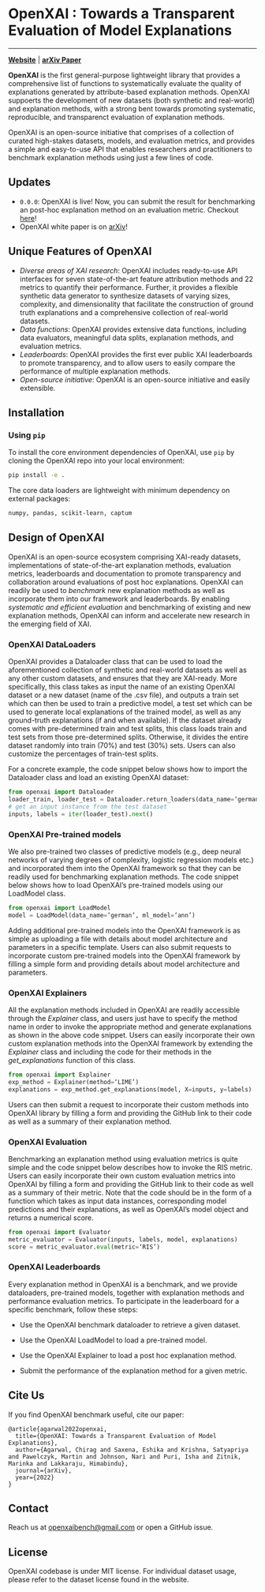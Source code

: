 # OpenXAI : Towards a Transparent Evaluation of Model Explanations

----

[**Website**](https://open-xai.github.io/) | [**arXiv Paper**](https://arxiv.org/submit/4363609/preview)

**OpenXAI** is the first general-purpose lightweight library that provides a comprehensive list of functions to systematically evaluate the quality of explanations generated by attribute-based explanation methods. OpenXAI suppoerts the development of new datasets (both synthetic and real-world) and explanation methods, with a strong bent towards promoting systematic, reproducible, and transparenct evaluation of explanation methods.

OpenXAI is an open-source initiative that comprises of a collection of curated high-stakes datasets, models, and evaluation metrics, and provides a simple and easy-to-use API that enables researchers and practitioners to benchmark explanation methods using just a few lines of code.


## Updates
- `0.0.0`: OpenXAI is live! Now, you can submit the result for benchmarking an post-hoc explanation method on an evaluation metric. Checkout [here](https://open-xai.github.io/quick-start)!
- OpenXAI white paper is on [arXiv](https://arxiv.org/submit/4363609/preview)!


## Unique Features of OpenXAI
- *Diverse areas of XAI research*: OpenXAI includes ready-to-use API interfaces for seven state-of-the-art feature attribution methods and 22 metrics to quantify their performance. Further, it provides a flexible synthetic data generator to synthesize datasets of varying sizes, complexity, and dimensionality that facilitate the construction of ground truth explanations and a comprehensive collection of real-world datasets.
- *Data functions*: OpenXAI provides extensive data functions, including data evaluators, meaningful data splits, explanation methods, and evaluation metrics.
- *Leaderboards*: OpenXAI provides the first ever public XAI leaderboards to promote transparency, and to allow users to easily compare the performance of multiple explanation methods.
- *Open-source initiative*: OpenXAI is an open-source initiative and easily extensible.

## Installation

### Using `pip`

To install the core environment dependencies of OpenXAI, use `pip` by cloning the OpenXAI repo into your local environment:

```bash
pip install -e . 
```

The core data loaders are lightweight with minimum dependency on external packages:

```bash
numpy, pandas, scikit-learn, captum
```


## Design of OpenXAI

OpenXAI is an open-source ecosystem comprising XAI-ready datasets, implementations of state-of-the-art explanation methods, evaluation metrics, leaderboards and documentation to promote transparency and collaboration around evaluations of post hoc explanations. OpenXAI can readily be used to *benchmark* new explanation methods as well as incorporate them into our framework and leaderboards. By enabling *systematic and efficient evaluation* and benchmarking of existing and new explanation methods, OpenXAI can inform and accelerate new research in the emerging field of XAI.

### OpenXAI DataLoaders

OpenXAI provides a Dataloader class that can be used to load the aforementioned collection of synthetic and real-world datasets as well as any other custom datasets, and ensures that they are XAI-ready. More specifically, this class takes as input the name of an existing OpenXAI dataset or a new dataset (name of the .csv file), and outputs a train set which can then be used to train a predictive model, a test set which can be used to generate local explanations of the trained model, as well as any ground-truth explanations (if and when available). If the dataset already comes with pre-determined train and test splits, this class loads train and test sets from those pre-determined splits. Otherwise, it divides the entire dataset randomly into train (70%) and test (30%) sets. Users can also customize the percentages of train-test splits.

For a concrete example, the code snippet below shows how to import the Dataloader class and load an existing OpenXAI dataset:

```python
from openxai import Dataloader
loader_train, loader_test = Dataloader.return_loaders(data_name=‘german’, download=True)
# get an input instance from the test dataset
inputs, labels = iter(loader_test).next()
```

### OpenXAI Pre-trained models

We also pre-trained two classes of predictive models (e.g., deep neural networks of varying degrees of complexity, logistic regression models etc.) and incorporated them into the OpenXAI framework so that they can be readily used for benchmarking explanation methods. The code snippet below shows how to load OpenXAI’s pre-trained models using our LoadModel class.

```python
from openxai import LoadModel
model = LoadModel(data_name=‘german’, ml_model=‘ann’)
```

Adding additional pre-trained models into the OpenXAI framework is as simple as uploading a file with details about model architecture and parameters in a specific template. Users can also submit requests to incorporate custom pre-trained models into the OpenXAI framework by filling a simple form and providing details about model architecture and parameters.

### OpenXAI Explainers

All the explanation methods included in OpenXAI are readily accessible through the *Explainer* class, and users just have to specify the method name in order to invoke the appropriate method and generate explanations as shown in the above code snippet. Users can easily incorporate their own custom explanation methods into the OpenXAI framework by extending the *Explainer* class and including the code for their methods in the *get_explanations* function of this class.

```python
from openxai import Explainer
exp_method = Explainer(method=‘LIME’)
explanations = exp_method.get_explanations(model, X=inputs, y=labels)
```

Users can then submit a request to incorporate their custom methods into OpenXAI library by filling a form and providing the GitHub link to their code as well as a summary of their explanation method.

### OpenXAI Evaluation

Benchmarking an explanation method using evaluation metrics is quite simple and the code snippet below describes how to invoke the RIS metric. Users can easily incorporate their own custom evaluation metrics into OpenXAI by filling a form and providing the GitHub link to their code as well as a summary of their metric. Note that the code should be in the form of a function which takes as input data instances, corresponding model predictions and their explanations, as well as OpenXAI’s model object and returns a numerical score. 

```python
from openxai import Evaluator
metric_evaluator = Evaluator(inputs, labels, model, explanations)
score = metric_evaluator.eval(metric=‘RIS’)
```

### OpenXAI Leaderboards

Every explanation method in OpenXAI is a benchmark, and we provide dataloaders, pre-trained models, together with explanation methods and performance evaluation metrics. To participate in the leaderboard for a specific benchmark, follow these steps:

* Use the OpenXAI benchmark dataloader to retrieve a given dataset.

* Use the OpenXAI LoadModel to load a pre-trained model.

* Use the OpenXAI Explainer to load a post hoc explanation method.

* Submit the performance of the explanation method for a given metric.

## Cite Us

If you find OpenXAI benchmark useful, cite our paper:

```
@article{agarwal2022openxai,
  title={OpenXAI: Towards a Transparent Evaluation of Model Explanations},
  author={Agarwal, Chirag and Saxena, Eshika and Krishna, Satyapriya and Pawelczyk, Martin and Johnson, Nari and Puri, Isha and Zitnik, Marinka and Lakkaraju, Himabindu},
  journal={arXiv},
  year={2022}
}
```

## Contact

Reach us at [openxaibench@gmail.com](mailto:openxaibench@gmail.com) or open a GitHub issue.

## License
OpenXAI codebase is under MIT license. For individual dataset usage, please refer to the dataset license found in the website.
